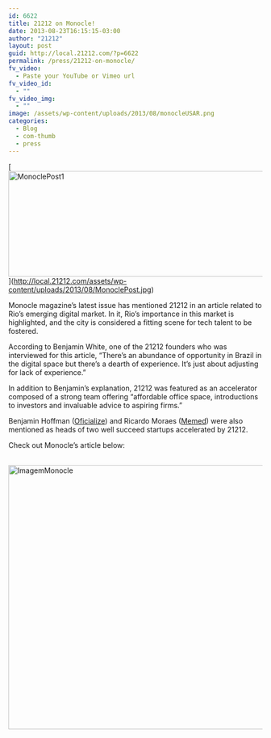 ```yaml
---
id: 6622
title: 21212 on Monocle!
date: 2013-08-23T16:15:15-03:00
author: "21212"
layout: post
guid: http://local.21212.com/?p=6622
permalink: /press/21212-on-monocle/
fv_video:
  - Paste your YouTube or Vimeo url
fv_video_id:
  - ""
fv_video_img:
  - ""
image: /assets/wp-content/uploads/2013/08/monocleUSAR.png
categories:
  - Blog
  - com-thumb
  - press
---
```

[[<img class="aligncenter size-full wp-image-6626" alt="MonoclePost1" src="{{ site.url }}/assets/wp-content/uploads/2013/08/MonoclePost1.jpg" width="540" height="209" srcset="{{ site.url }}/assets/wp-content/uploads/2013/08/MonoclePost1.jpg 540w, {{ site.url }}/assets/wp-content/uploads/2013/08/MonoclePost1-300x116.jpg 300w" sizes="(max-width: 540px) 100vw, 540px" />](http://local.21212.com/assets/wp-content/uploads/2013/08/MonoclePost1.jpg)](http://local.21212.com/assets/wp-content/uploads/2013/08/MonoclePost.jpg)

<p dir="ltr">
  Monocle magazine’s latest issue has mentioned 21212 in an article related to Rio’s emerging digital market. In it, Rio’s importance in this market is highlighted, and the city is considered a fitting scene for tech talent to be fostered.
</p>

<p dir="ltr">
  According to Benjamin White, one of the 21212 founders who was interviewed for this article, “There’s an abundance of opportunity in Brazil in the digital space but there’s a dearth of experience. It’s just about adjusting for lack of experience.”
</p>

In addition to Benjamin’s explanation, 21212 was featured as an accelerator composed of a strong team offering “affordable office space, introductions to investors and invaluable advice to aspiring firms.”

<p dir="ltr">
  Benjamin Hoffman (<a href="http://oficialize.com.br/">Oficialize</a>) and Ricardo Moraes (<a href="http://memed.com.br/home/">Memed</a>) were also mentioned as heads of two well succeed startups accelerated by 21212.
</p>

<p dir="ltr">
  Check out Monocle&#8217;s article below:
</p>

 [<img class="aligncenter size-full wp-image-6628" alt="ImagemMonocle" src="{{ site.url }}/assets/wp-content/uploads/2013/08/ImagemMonocle.jpg" width="540" height="523" srcset="{{ site.url }}/assets/wp-content/uploads/2013/08/ImagemMonocle.jpg 540w, {{ site.url }}/assets/wp-content/uploads/2013/08/ImagemMonocle-300x290.jpg 300w" sizes="(max-width: 540px) 100vw, 540px" />](http://local.21212.com/assets/wp-content/uploads/2013/08/ImagemMonocle.jpg)